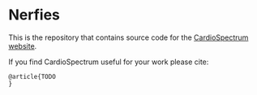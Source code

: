 # Nerfies

This is the repository that contains source code for the [CardioSpectrum website](https://shaharzuler.github.io/CardioSpectrum_project_page/).

If you find CardioSpectrum useful for your work please cite:
```
@article{TODO
}
```

